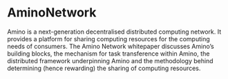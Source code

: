 # AminoNetwork
Amino is a next-generation decentralised distributed computing network. It provides a platform for sharing computing resources for the computing needs of consumers. The Amino Network whitepaper discusses Amino’s building blocks, the mechanism for task transference within Amino, the distributed framework underpinning Amino and the methodology behind determining (hence rewarding) the sharing of computing resources.   
